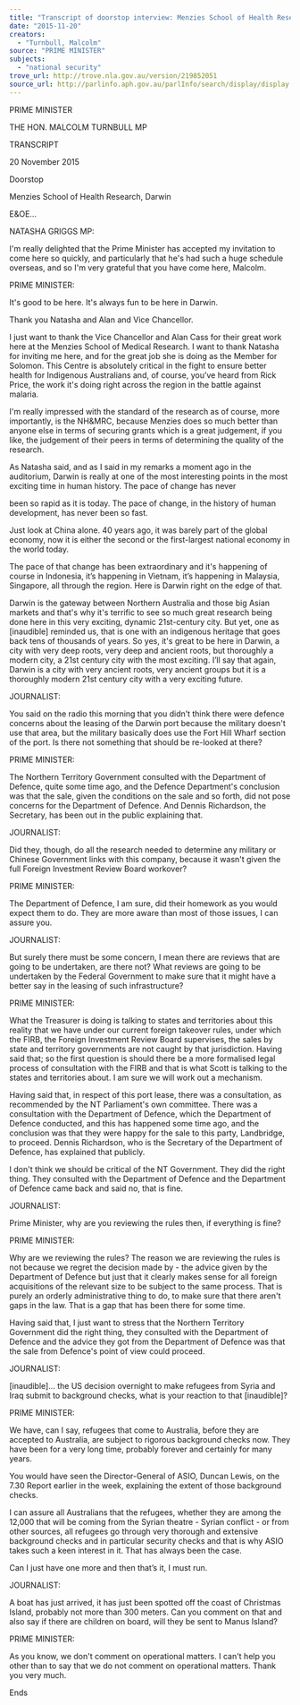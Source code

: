 ```yaml
---
title: "Transcript of doorstop interview: Menzies School of Health Research, Darwin: 20 November 2015: national security"
date: "2015-11-20"
creators:
  - "Turnbull, Malcolm"
source: "PRIME MINISTER"
subjects:
  - "national security"
trove_url: http://trove.nla.gov.au/version/219852051
source_url: http://parlinfo.aph.gov.au/parlInfo/search/display/display.w3p;query=Id%3A%22media/pressrel/4212667%22
---
```


 

 

 PRIME MINISTER 

 THE HON. MALCOLM TURNBULL MP   

 

 TRANSCRIPT   

 20 November 2015 

 

 Doorstop  

 Menzies School of Health Research, Darwin 

 

 E&OE…    

 

 NATASHA GRIGGS MP:    

 I'm really delighted that the Prime Minister has accepted my invitation to come here so quickly, and  particularly that he's had such a huge schedule overseas, and so I'm very grateful that you have come  here, Malcolm. 

 PRIME MINISTER:  

 It's good to be here. It's always fun to be here in Darwin.  

 Thank you Natasha and Alan and Vice Chancellor.  

 I just want to thank the Vice Chancellor and Alan Cass for their great work here at the Menzies School of  Medical Research. I want to thank Natasha for inviting me here, and for the great job she is doing as the  Member for Solomon. This Centre is absolutely critical in the fight to ensure better health for Indigenous  Australians and, of course, you’ve heard from Rick Price, the work it's doing right across the region in the  battle against malaria.  

 I'm really impressed with the standard of the research as of course, more importantly, is the NH&MRC,  because Menzies does so much better than anyone else in terms of securing grants which is a great  judgement, if you like, the judgement of their peers in terms of determining the quality of the research.  

 As Natasha said, and as I said in my remarks a moment ago in the auditorium, Darwin is really at one of  the most interesting points in the most exciting time in human history. The pace of change has never 

 been so rapid as it is today. The pace of change, in the history of human development, has never been  so fast.  

 Just look at China alone. 40 years ago, it was barely part of the global economy, now it is either the  second or the first-largest national economy in the world today.   

 The pace of that change has been extraordinary and it's happening of course in Indonesia, it’s happening  in Vietnam, it’s happening in Malaysia, Singapore, all through the region. Here is Darwin right on the  edge of that.  

 Darwin is the gateway between Northern Australia and those big Asian markets and that's why it's  terrific to see so much great research being done here in this very exciting, dynamic 21st-century city.  But yet, one as [inaudible] reminded us, that is one with an indigenous heritage that goes back tens of  thousands of years. So yes, it's great to be here in Darwin, a city with very deep roots, very deep and  ancient roots, but thoroughly a modern city, a 21st century city with the most exciting. I’ll say that again,  Darwin is a city with very ancient roots, very ancient groups but it is a thoroughly modern 21st century  city with a very exciting future.  

 JOURNALIST:  

 You said on the radio this morning that you didn’t think there were defence concerns about the leasing  of the Darwin port because the military doesn't use that area, but the military basically does use the Fort  Hill Wharf section of the port. Is there not something that should be re-looked at there? 

 PRIME MINISTER:  

 The Northern Territory Government consulted with the Department of Defence, quite some time ago,  and the Defence Department's conclusion was that the sale, given the conditions on the sale and so  forth, did not pose concerns for the Department of Defence. And Dennis Richardson, the Secretary, has  been out in the public explaining that. 

 JOURNALIST:  

 Did they, though, do all the research needed to determine any military or Chinese Government links  with this company, because it wasn't given the full Foreign Investment Review Board workover? 

 PRIME MINISTER:  

 The Department of Defence, I am sure, did their homework as you would expect them to do. They are  more aware than most of those issues, I can assure you. 

 JOURNALIST:  

 But surely there must be some concern, I mean there are reviews that are going to be undertaken, are  there not? What reviews are going to be undertaken by the Federal Government to make sure that it  might have a better say in the leasing of such infrastructure? 

 PRIME MINISTER:  

 What the Treasurer is doing is talking to states and territories about this reality that we have under our  current foreign takeover rules, under which the FIRB, the Foreign Investment Review Board supervises,  the sales by state and territory governments are not caught by that jurisdiction. Having said that; so the  first question is should there be a more formalised legal process of consultation with the FIRB and that is  what Scott is talking to the states and territories about. I am sure we will work out a mechanism.  

 Having said that, in respect of this port lease, there was a consultation, as recommended by the NT  Parliament's own committee. There was a consultation with the Department of Defence, which the  Department of Defence conducted, and this has happened some time ago, and the conclusion was that  they were happy for the sale to this party, Landbridge, to proceed. Dennis Richardson, who is the  Secretary of the Department of Defence, has explained that publicly.  

 I don't think we should be critical of the NT Government. They did the right thing. They consulted with  the Department of Defence and the Department of Defence came back and said no, that is fine. 

 JOURNALIST:  

 Prime Minister, why are you reviewing the rules then, if everything is fine? 

 PRIME MINISTER:  

 Why are we reviewing the rules? The reason we are reviewing the rules is not because we regret the  decision made by - the advice given by the Department of Defence but just that it clearly makes sense  for all foreign acquisitions of the relevant size to be subject to the same process. That is purely an  orderly administrative thing to do, to make sure that there aren't gaps in the law. That is a gap that has  been there for some time.  

 Having said that, I just want to stress that the Northern Territory Government did the right thing, they  consulted with the Department of Defence and the advice they got from the Department of Defence  was that the sale from Defence's point of view could proceed. 

 JOURNALIST:  

 [inaudible]... the US decision overnight to make refugees from Syria and Iraq submit to background  checks, what is your reaction to that [inaudible]?  

 PRIME MINISTER:  

 We have, can I say, refugees that come to Australia, before they are accepted to Australia, are subject to  rigorous background checks now. They have been for a very long time, probably forever and certainly  for many years.  

 You would have seen the Director-General of ASIO, Duncan Lewis, on the 7.30 Report earlier in the  week, explaining the extent of those background checks.  

 I can assure all Australians that the refugees, whether they are among the 12,000 that will be coming  from the Syrian theatre - Syrian conflict - or from other sources, all refugees go through very thorough  and extensive background checks and in particular security checks and that is why ASIO takes such a  keen interest in it. That has always been the case.  

 Can I just have one more and then that’s it, I must run. 

 JOURNALIST:  

 A boat has just arrived, it has just been spotted off the coast of Christmas Island, probably not more  than 300 meters. Can you comment on that and also say if there are children on board, will they be sent  to Manus Island? 

 PRIME MINISTER:  

 As you know, we don't comment on operational matters. I can't help you other than to say that we do  not comment on operational matters. Thank you very much. 

 Ends 

 

 

